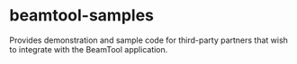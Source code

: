 # beamtool-samples
Provides demonstration and sample code for third-party partners that wish to integrate with the BeamTool application.
